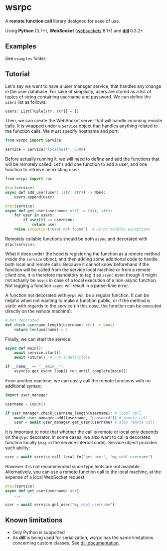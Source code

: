 # wsrpc
A **remote function call** library designed for ease of use.

Using **Python** (3.7+), **WebSocket** ([websockets](https://websockets.readthedocs.io/en/stable/) 8.1+) and **[dill](https://dill.readthedocs.io/en/latest/index.html)** 0.3.2+.
## Examples

See `examples` folder.

## Tutorial
Let's say we want to have a user manager service, that
handles any change in the user database. For sake of simplicity,
users are 
stored as a list of tuples of string containing 
username and password. We can define the `users` list as follows:

```python
users: List[Tuple[str, str]] = []
```

Then, we can create the WebSocket server that
will handle incoming remote calls. It is wrapped under a `Service`
object that handles anything related to the function calls. We
must specify hostname and port:
```python
from wsrpc import Service

service = Service("localhost", 6789)
```

Before actually running it, we will need to define
and add the functions that will be remotely called.
Let's add one function to add a user, and one function 
to retrieve an existing user:

```python
from wsrpc import rpc

@rpc(service)
async def add_user(user: (str, str)) -> None:
    users.append(user)

@rpc(service)
async def get_user(username: str) -> (str, str):
    for user in users:
        if user[0] == username:
            return user
    raise Exception("User not found")  # wsrpc handles exceptions
```

Remotely callable functions should be both `async`
and decorated with `@rpc(service)`. 


What it does under the hood is registering the 
function as a remote method inside the `service`
object, and then adding some additional code to
handle both local and remote calls. Because it 
cannot know beforehand if the function will be 
called from the service local machine or from a remote client one,
it is therefore mandatory to tag it as `async` 
even though it might not actually be `async` in case
of a local execution of a non-async function. 
Not tagging a function `async` will result in a parse-time
error.

A function not decorated with `@rpc` will be 
a regular function. It can be helpful when not 
wanting to make a function public, or if the method is 
static with regards to the service (in this case, the function
can be executed directly on the remote machine):

```python
# Not decorated
def check_username_length(username: str) -> bool:
    return len(username) > 5
```

Finally, we can start the service:

```python
async def main():
    await service.start()
    await Future()  # run indefinitely

if __name__ == "__main__":
    asyncio.get_event_loop().run_until_complete(main())
```
From another machine, we can easily call the 
remote functions with no additional syntax:

```python
import user_manager

username = input()

if user_manager.check_username_length(username): # local call
    await user_manager.add((username, "password")) # remote call
    user = await user_manager.get_user(username) # also remote call
```

It is important to note that whether the call is remote or local 
only depends
 on the `@rpc` decorator. In some cases, we also want to call a 
decorated function locally (e.g. in the service internal code).
Service object provides such ability:

```python
user = await service.call_local_fn("get_user", "my_cool_username")
```

However it is not recommended since type hints are not available.
Alternatively, you can use a remote function call to the 
local machine, at the expense of a local WebSocket request:
```python
@rpc(service)
async def get_user(username: str):
    ...

user = await service.get_user("my_cool_username")
```

## Known limitations
- Only Python is supported
- As **dill** is being used for serialization, wsrpc has the same 
limitations concerning custom classes. See [dill documentation](https://dill.readthedocs.io/en/latest/index.html).
